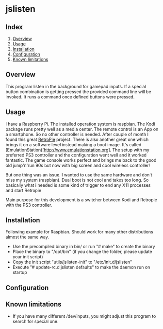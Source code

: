 # jslisten

## Index
 1. [Overview](#overview)
 2. [Usage](#usage)
 3. [Installation](##installation)
 4. [Configuration](##configuration)
 5. [Known limitations](##known_limitations)

## Overview

This program listen in the background for gamepad inputs. If a special button combination is getting pressed
the provided command line will be invoked. It runs a command once defined buttons were pressed.

## Usage

I have a Raspberry Pi. The installed operation system is raspbian. The Kodi package runs pretty well as a media center. The remote control is an App on a smartphone. So no other controller is needed. 
After couple of month I found this great [RetroPie](https://retropie.org.uk) project. There is also another great one which brings it on a software level instead making a boot image. It's called (EmulationStation)[http://www.emulationstation.org]. The setup with my preferred PS3 controller and the configuration went well and it worked fantastic. The game console works perfect and brings me back to the good old jump'n'run 90s but now with big screen and cool wireless controller!

But one thing was an issue. I wanted to use the same hardware and don't miss my system (raspbian). Dual boot is not cool and takes too long. So basically what i needed is some kind of trigger to end any X11 processes and start Retropie

Main purpose for this development is a switcher between Kodi and Retropie with the PS3 controller.


## Installation

Following example for Raspbian. Should work for many other distributions almost the same way.
 * Use the precompiled binary in bin/ or run "# make" to create the binary
 * Place the binary to "/opt/bin" (if you change the folder, please update your init script) 
 * Copy the init script "utils/jslisten-init" to "/etc/init.d/jslisten"
 * Execute "# update-rc.d jslisten defaults" to make the daemon run on startup

## Configuration


## Known limitations

 * If you have many different /dev/inputs, you might adjust this program to search for special one.

